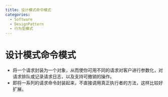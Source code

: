 ```yaml
---
title: 设计模式命令模式
categories:
  - Software
  - DesignPattern
  - 行为型模式
---
```

# 设计模式命令模式

- 将一个请求封装为一个对象，从而使你可用不同的请求对客户进行参数化，对请求排队或记录请求日志，以及支持可撤销的操作。
- 即将一系列的请求命令封装起来，不直接调用真正执行者的方法，这样比较好扩展。